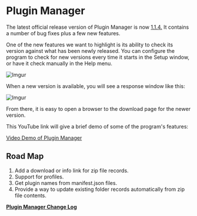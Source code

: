 # Plugin Manager
The latest official release version of Plugin Manager is now [1.1.4.](https://github.com/jgyo/PluginManager/releases/tag/v.1.1.4) It contains a number of bug fixes plus a few new features.

One of the new features we want to highlight is its ability to check its version against what has been newly released. You can configure the program to check for new versions every time it starts in the Setup window, or have it check manually in the Help menu.

![Imgur](https://i.imgur.com/VARx4UK.png)

When a new version is available, you will see a response window like this:

![Imgur](https://i.imgur.com/l7PTJxv.png)

From there, it is easy to open a browser to the download page for the newer version.

This YouTube link will give a brief demo of some of the program's features:

[Video Demo of Plugin Manager](https://www.youtube.com/watch?v=_Ay93wXM214)

## Road Map


1. Add a download or info link for zip file records.
1. Support for profiles.
1. Get plugin names from manifest.json files.
1. Provide a way to update existing folder records automatically from zip file contents.

[**Plugin Manager Change Log**][1]

  [1]: https://github.com/jgyo/PluginManager/wiki/Release-Notes
